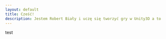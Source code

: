 ```yaml
---
layout: default
title: Cześć!
description: Jestem Robert Biały i uczę się tworzyć gry w Unity3D a to jest strona z moim portfolio.
---
```

test
